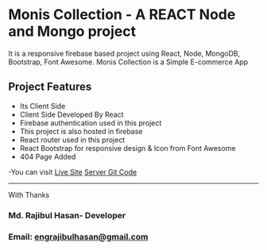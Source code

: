 # Monis Collection - A REACT Node and Mongo project 
It is a responsive firebase based  project using React, Node, MongoDB, Bootstrap, Font Awesome.
Monis Collection is a Simple E-commerce App


## Project Features
- Its Client Side 
- Client Side Developed By React
- Firebase authentication used in this project
- This project is also hosted in firebase
- React router used in this project
- React Bootstrap for responsive design & Icon from Font Awesome
- 404 Page Added


-You can  visit [Live Site](#)
[Server Git Code](https://github.com/Porgramming-Hero-web-course/full-stack-server-appsmakerbd)

------------
With Thanks 
### Md. Rajibul Hasan- Developer
### Email: engrajibulhasan@gmail.com


